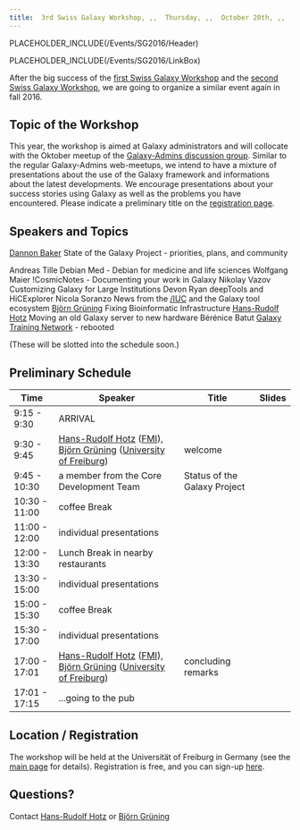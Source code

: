 ```yaml
---
title:  3rd Swiss Galaxy Workshop, ,,  Thursday, ,,  October 20th, ,,  Freiburg , (, Germany, ),  
---
```

PLACEHOLDER_INCLUDE(/Events/SG2016/Header)



PLACEHOLDER_INCLUDE(/Events/SG2016/LinkBox)

After the big success of the [first Swiss Galaxy Workshop](/Events/Switzerland2012) and the [second Swiss Galaxy Workshop](../../Events/Switzerland2014), we are going to organize a similar event again in fall 2016.


## Topic of the Workshop

This year, the workshop is aimed at Galaxy administrators and will collocate with the Oktober meetup of the  [Galaxy-Admins discussion group](/Community/GalaxyAdmins). Similar to the regular Galaxy-Admins web-meetups, we intend to have a mixture of presentations about the use of the Galaxy framework and informations about the latest developments. We encourage presentations about your success stories using Galaxy as well as the problems you have encountered. Please indicate a preliminary title on the [registration page](https://docs.google.com/forms/d/1mRO4uNXQd8jL1I9JNiQ4xd0fnrZKlQPQSORgJCpDeqg).

## Speakers and Topics

 [Dannon Baker](../../DannonBaker) 
   State of the Galaxy Project - priorities, plans, and community

 Andreas Tille
   Debian Med - Debian for medicine and life sciences
 Wolfgang Maier 
   !CosmicNotes - Documenting your work in Galaxy
 Nikolay Vazov 
   Customizing Galaxy for Large Institutions
 Devon Ryan 
   deepTools and HiCExplorer
 Nicola Soranzo 
   News from the [/IUC](../../IUC) and the Galaxy tool ecosystem
 [Björn Grüning](../../BjoernGruening)
   Fixing Bioinformatic Infrastructure
 [Hans-Rudolf Hotz](../../HansrudolfHotz) 
   Moving an old Galaxy server to new hardware
 Bérénice Batut 
   [Galaxy Training Network](../../Teach/GTN) - rebooted

(These will be slotted into the schedule soon.)

## Preliminary Schedule

| Time |  Speaker  |  Title  |  Slides  | 
| ---- | -------- | ------ | ------- | 
| 9:15 - 9:30 |  ARRIVAL  | 
| 9:30 - 9:45 |  [Hans-Rudolf Hotz](/HansrudolfHotz) ([FMI](http://www.fmi.ch/)), [Björn Grüning](/BjoernGruening) ([University of Freiburg](http://www.uni-freiburg.de/))  |  welcome  |   | 
| 9:45 - 10:30 |  a member from the Core Development Team  |  Status of the Galaxy Project  |   | 
| 10:30 - 11:00 |  coffee Break  | 
| 11:00 - 12:00 |  individual presentations  |   |   | 
| 12:00 - 13:30 |  Lunch Break in nearby restaurants  | 
| 13:30 - 15:00 |  individual presentations  |   |   | 
| 15:00 - 15:30 |  coffee Break  | 
| 15:30 - 17:00 |  individual presentations  |   |   | 
| 17:00 - 17:01 |  [Hans-Rudolf Hotz](/HansrudolfHotz) ([FMI](http://www.fmi.ch/)), [Björn Grüning](/BjoernGruening)  ([University of Freiburg](http://www.uni-freiburg.de/))  |  concluding remarks  |   | 
| 17:01 - 17:15 |  ...going to the pub  | 


## Location / Registration

The workshop will be held at the Universität of Freiburg in Germany (see the [main page](/Events/SG2016) for details). Registration is free, and you can sign-up [here](https://docs.google.com/forms/d/1mRO4uNXQd8jL1I9JNiQ4xd0fnrZKlQPQSORgJCpDeqg).

## Questions?
Contact [Hans-Rudolf Hotz](/HansrudolfHotz) or [Björn Grüning](../../BjoernGruening)
